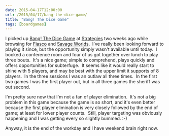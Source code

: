 ```yaml
---
date: 2015-04-17T12:00:00
url: /2015/04/17/bang-the-dice-game/
title: "Bang! The Dice Game"
tags: [boardgames]
---
```


I picked up <a href="https://boardgamegeek.com/boardgame/143741/bang-dice-game">Bang! The Dice Game</a> at <a href="http://www.strategiesgames.ca/strategies/">Strategies</a> two weeks ago while browsing for <a href="http://www.bullypulpitgames.com/games/fiasco/">Fiasco</a> and <a href="http://www.peginc.com/product-category/savage-worlds/">Savage Worlds</a>.  I've really been looking forward to playing it since, but the opportunity simply wasn't available until today.  I booked a conference room and four of us got together over lunch to play three bouts.  It's a nice game; simple to comprehend, plays quickly and offers opportunities for subterfuge.  It seems like it would really start to shine with 5 players, and may be best with the upper limit it supports of 8 players.  In the three sessions I was an outlaw all three times.  In the first two games I was the first player out, but in all three games the sheriff was out second.

I'm pretty sure now that I'm not a fan of player elimination.  It's not a big problem in this game because the game is so short, and it's even better because the first player elimination is very closely followed by the end of game; at least for lower player counts.  Still, player targeting was obviously happening and I was getting every so slightly bummed. :-)

Anyway, it is the end of the workday and I have weekend brain right now.